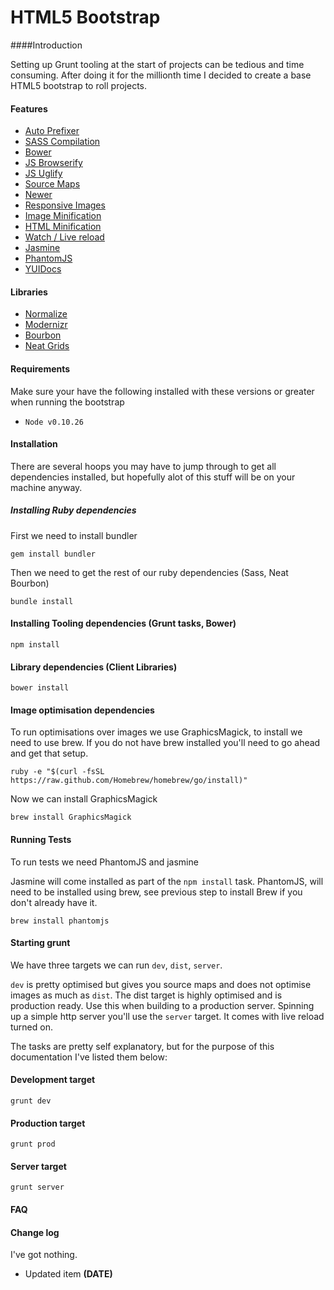 # HTML5 Bootstrap

####Introduction

Setting up Grunt tooling at the start of projects can be tedious and time consuming. After doing it for the millionth time I decided to create a base HTML5 bootstrap to roll projects.


#### Features

* [Auto Prefixer](https://github.com/nDmitry/grunt-autoprefixer‎)
* [SASS Compilation](https://github.com/gruntjs/grunt-contrib-sass)
* [Bower](http://bower.io/)
* [JS Browserify](http://browserify.org)
* [JS Uglify](https://github.com/gruntjs/grunt-contrib-uglify)
* [Source Maps](http://www.html5rocks.com/en/tutorials/developertools/sourcemaps/)
* [Newer](https://github.com/tschaub/grunt-newer)
* [Responsive Images](https://github.com/andismith/grunt-responsive-images)
* [Image Minification](https://github.com/gruntjs/grunt-contrib-imagemin)
* [HTML Minification](https://github.com/gruntjs/grunt-contrib-htmlmin‎)
* [Watch / Live reload](https://github.com/gruntjs/grunt-contrib-watch)
* [Jasmine](https://github.com/gruntjs/grunt-contrib-jasmine)
* [PhantomJS](http://phantomjs.org/)
* [YUIDocs](https://github.com/gruntjs/grunt-contrib-yuidoc)

#### Libraries

* [Normalize](http://necolas.github.io/normalize.css/)
* [Modernizr](http://modernizr.com/)
* [Bourbon](http://bourbon.io/docs/)
* [Neat Grids](http://neat.bourbon.io)

#### Requirements
Make sure your have the following installed with these versions or greater when running the bootstrap

* ```Node v0.10.26```

#### Installation

There are several hoops you may have to jump through to get all dependencies installed, but hopefully alot of this stuff will be on your machine anyway.

##### Installing Ruby dependencies

First we need to install bundler

```
gem install bundler
```

Then we need to get the rest of our ruby dependencies (Sass, Neat Bourbon)

```
bundle install
```

#### Installing Tooling dependencies (Grunt tasks, Bower)

```
npm install
```

#### Library dependencies (Client Libraries)

```
bower install
```

#### Image optimisation dependencies

To run optimisations over images we use GraphicsMagick, to install we need to use brew. If you do not have brew installed you'll need to go ahead and get that setup.

```
ruby -e "$(curl -fsSL https://raw.github.com/Homebrew/homebrew/go/install)"
```

Now we can install GraphicsMagick

```
brew install GraphicsMagick
```

#### Running Tests

To run tests we need PhantomJS and jasmine



Jasmine will come installed as part of the ```npm install``` task. PhantomJS, will need to be installed using brew, see previous step to install Brew if you don't already have it.

 ```
 brew install phantomjs
 ```

#### Starting grunt

We have three targets we can run ```dev```, ```dist```, ```server```.

```dev``` is pretty optimised but gives you source maps and does not optimise images as much as ```dist```. The dist target is highly optimised and is production ready. Use this when building to a production server. Spinning up a simple http server you'll use the ```server``` target. It comes with live reload turned on.


The tasks are pretty self explanatory, but for the purpose of this documentation I've listed them below:

#### Development target

```
grunt dev
```

#### Production target

```
grunt prod
```

#### Server target

```
grunt server
```

#### FAQ


#### Change log

I've got nothing.

* Updated item **(DATE)**